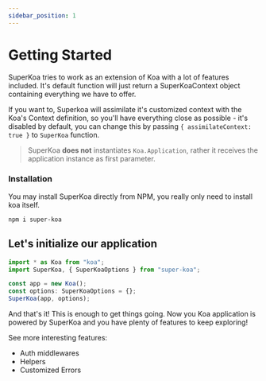 ```yaml
---
sidebar_position: 1
---
```


# Getting Started

SuperKoa tries to work as an extension of Koa with a lot of features included. It's default function will just return a SuperKoaContext object containing everything we have to offer.

If you want to, Superkoa will assimilate it's customized context with the Koa's Context definition, so you'll have everything close as possible - it's disabled by default, you can change this by passing `{ assimilateContext: true }` to `SuperKoa` function.

> SuperKoa **does not** instantiates `Koa.Application`, rather it receives the application instance as first parameter.

### Installation

You may install SuperKoa directly from NPM, you really only need to install koa itself.

```shell
npm i super-koa
```

## Let's initialize our application

```typescript
import * as Koa from "koa";
import SuperKoa, { SuperKoaOptions } from "super-koa";

const app = new Koa();
const options: SuperKoaOptions = {};
SuperKoa(app, options);
```

And that's it! This is enough to get things going. Now you Koa application is powered by SuperKoa and you have plenty of features to keep exploring!

See more interesting features:

- Auth middlewares
- Helpers
- Customized Errors
